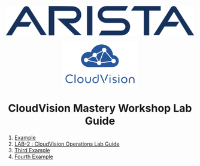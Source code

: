 <p align="center">
  <img img src="Images/2560px-Arista-networks-logo.svg.png" width="800" />
</p>

<p align="center">
  <img img src="Images/cloudvision-logo.png" width="200" />
</p>

<!-- title only -->
<h1 align="center"> CloudVision Mastery Workshop Lab Guide </h1>

<!-- <h1 align="center"> 
  <img img src="Images/cloudvision-logo.png" width="200" />
   CloudVision Mastery Workshop Lab Guide
</h1>-->

<!-- <p align="center">
  <img img src="Images/cloudvision-logo.png" width="200" />
</p>-->



1. [Example](#example)
2. [LAB-2 : CloudVision Operations Lab Guide](https://github.com/arista-rockies/Workshops/blob/main/CloudVision/Lab-Guide/Lab-Guide-2.md)
3. [Third Example](#third-example)
4. [Fourth Example](#fourth-examplehttpwwwfourthexamplecom)



